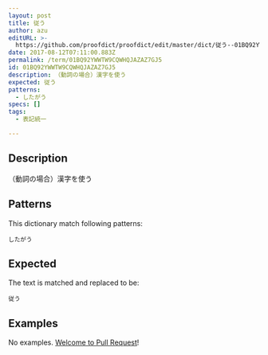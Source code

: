 ```yaml
---
layout: post
title: 従う
author: azu
editURL: >-
  https://github.com/proofdict/proofdict/edit/master/dict/従う--01BQ92YWWTW9CQWHQJAZAZ7GJ5.yml
date: 2017-08-12T07:11:00.883Z
permalink: /term/01BQ92YWWTW9CQWHQJAZAZ7GJ5
id: 01BQ92YWWTW9CQWHQJAZAZ7GJ5
description: （動詞の場合）漢字を使う
expected: 従う
patterns:
  - したがう
specs: []
tags:
  - 表記統一

---
```


## Description

（動詞の場合）漢字を使う

## Patterns

This dictionary match following patterns:

    したがう

## Expected

The text is matched and replaced to be:

    従う

## Examples

No examples. [Welcome to Pull Request](https://github.com/jser/jser.info/edit/master/dict/従う--01BQ92YWWTW9CQWHQJAZAZ7GJ5.yml)!
